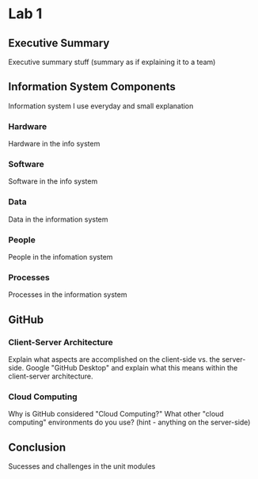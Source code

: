 # Lab 1

## Executive Summary
Executive summary stuff (summary as if explaining it to a team)

## Information System Components  
Information system I use everyday and small explanation
### Hardware
Hardware in the info system
### Software
Software in the info system
### Data
Data in the information system
### People
People in the infomation system
### Processes
Processes in the information system

## GitHub  
### Client-Server Architecture  
Explain what aspects are accomplished on the client-side vs. the server-side.  Google "GitHub Desktop" and explain what this means within the client-server architecture. 
### Cloud Computing 
Why is GitHub considered "Cloud Computing?" What other "cloud computing" environments do you use? (hint - anything on the server-side) 

## Conclusion 
Sucesses and challenges in the unit modules
